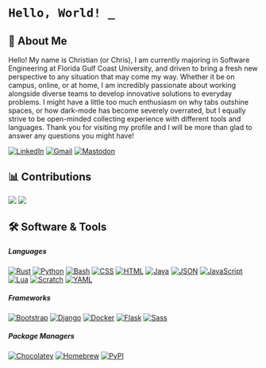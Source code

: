 # `Hello, World! _`

## 📔 About Me

Hello! My name is Christian (or Chris), I am currently majoring in Software Engineering at Florida Gulf Coast University, and driven to bring a fresh new perspective to any situation that may come my way. Whether it be on campus, online, or at home, I am incredibly passionate about working alongside diverse teams to develop innovative solutions to everyday problems. I might have a little too much enthusiasm on why tabs outshine spaces, or how dark-mode has become severely overrated, but I equally strive to be open-minded collecting experience with different tools and languages. Thank you for visiting my profile and I will be more than glad to answer any questions you might have!

[![LinkedIn](https://img.shields.io/badge/linkedin-%230077B5.svg?style=for-the-badge&logo=linkedin&logoColor=white)](https://www.linkedin.com/in/christian-alexander-marrero-464710334/)
[![Gmail](https://img.shields.io/badge/Gmail-D14836?style=for-the-badge&logo=gmail&logoColor=white)](mailto:christianmarrerose@gmail.com)
[![Mastodon](https://img.shields.io/badge/-MASTODON-%232B90D9?style=for-the-badge&logo=mastodon&logoColor=white)](https://mastodon.social/@CXL)

## 📊 Contributions

<picture>
  <source
    srcset="https://github-readme-stats.vercel.app/api?username=chris-gits&show_icons=true&theme=dark"
    media="(prefers-color-scheme: dark)"
  />
  <source
    srcset="https://github-readme-stats.vercel.app/api?username=chris-gits&show_icons=true"
    media="(prefers-color-scheme: light), (prefers-color-scheme: no-preference)"
  />
  <img src="https://github-readme-stats.vercel.app/api?username=chris-gits&show_icons=true" />
</picture>

<picture>
  <source
    srcset="https://github-readme-stats.vercel.app/api/top-langs/?username=chris-gits&show_icons=true&theme=dark"
    media="(prefers-color-scheme: dark)"
  />
  <source
    srcset="https://github-readme-stats.vercel.app/api/top-langs/?username=chris-gits&show_icons=true"
    media="(prefers-color-scheme: light), (prefers-color-scheme: no-preference)"
  />
  <img src="https://github-readme-stats.vercel.app/api/top-langs/?username=chris-gits&show_icons=true" />
</picture>

## 🛠️ Software & Tools
##### Languages
[![Rust](https://img.shields.io/badge/Rust-%23000000.svg?e&logo=rust&logoColor=white&style=for-the-badge)](#)
[![Python](https://img.shields.io/badge/Python-3776AB?logo=python&logoColor=fff&style=for-the-badge)](#)
[![Bash](https://img.shields.io/badge/Bash-4EAA25?logo=gnubash&logoColor=fff&style=for-the-badge)](#)
[![CSS](https://img.shields.io/badge/CSS-1572B6?logo=css3&logoColor=fff&style=for-the-badge)](#)
[![HTML](https://img.shields.io/badge/HTML-%23E34F26.svg?logo=html5&logoColor=white&style=for-the-badge)](#)
[![Java](https://img.shields.io/badge/Java-%23ED8B00.svg?logo=openjdk&logoColor=white&style=for-the-badge)](#)
[![JSON](https://img.shields.io/badge/JSON-000?logo=json&logoColor=fff&style=for-the-badge)](#)
[![JavaScript](https://img.shields.io/badge/JavaScript-F7DF1E?logo=javascript&logoColor=000&style=for-the-badge)](#)
[![Lua](https://img.shields.io/badge/Lua-%232C2D72.svg?logo=lua&logoColor=white&style=for-the-badge)](#)
[![Scratch](https://img.shields.io/badge/Scratch-4D97FF?logo=scratch&logoColor=fff&style=for-the-badge)](#)
[![YAML](https://img.shields.io/badge/YAML-CB171E?logo=yaml&logoColor=fff&style=for-the-badge)](#)
##### Frameworks
[![Bootstrap](https://img.shields.io/badge/Bootstrap-7952B3?logo=bootstrap&logoColor=fff&style=for-the-badge)](#)
[![Django](https://img.shields.io/badge/Django-%23092E20.svg?logo=django&logoColor=white&style=for-the-badge)](#)
[![Docker](https://img.shields.io/badge/Docker-2496ED?logo=docker&logoColor=fff&style=for-the-badge)](#)
[![Flask](https://img.shields.io/badge/Flask-000?logo=flask&logoColor=fff&style=for-the-badge)](#)
[![Sass](https://img.shields.io/badge/Sass-C69?logo=sass&logoColor=fff&style=for-the-badge)](#)
##### Package Managers
[![Chocolatey](https://img.shields.io/badge/Chocolatey-80B5E3?logo=chocolatey&logoColor=fff&style=for-the-badge)](#)
[![Homebrew](https://img.shields.io/badge/Homebrew-FBB040?logo=homebrew&logoColor=fff&style=for-the-badge)](#)
[![PyPI](https://img.shields.io/badge/PyPI-3775A9?logo=pypi&logoColor=fff&style=for-the-badge)](#)
